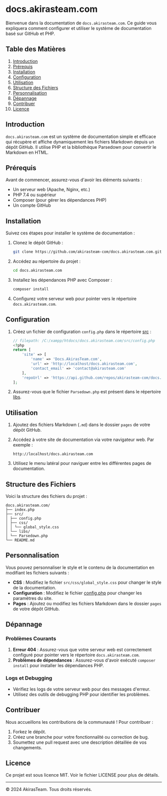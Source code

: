 # docs.akirasteam.com

Bienvenue dans la documentation de `docs.akirasteam.com`. Ce guide vous expliquera comment configurer et utiliser le système de documentation basé sur GitHub et PHP.

## Table des Matières

1. [Introduction](#introduction)
2. [Prérequis](#prérequis)
3. [Installation](#installation)
4. [Configuration](#configuration)
5. [Utilisation](#utilisation)
6. [Structure des Fichiers](#structure-des-fichiers)
7. [Personnalisation](#personnalisation)
8. [Dépannage](#dépannage)
9. [Contribuer](#contribuer)
10. [Licence](#licence)

## Introduction

`docs.akirasteam.com` est un système de documentation simple et efficace qui récupère et affiche dynamiquement les fichiers Markdown depuis un dépôt GitHub. Il utilise PHP et la bibliothèque Parsedown pour convertir le Markdown en HTML.

## Prérequis

Avant de commencer, assurez-vous d'avoir les éléments suivants :

- Un serveur web (Apache, Nginx, etc.)
- PHP 7.4 ou supérieur
- Composer (pour gérer les dépendances PHP)
- Un compte GitHub

## Installation

Suivez ces étapes pour installer le système de documentation :

1. Clonez le dépôt GitHub :

    ```bash
    git clone https://github.com/akirasteam-com/docs.akirasteam.com.git
    ```

2. Accédez au répertoire du projet :

    ```bash
    cd docs.akirasteam.com
    ```

3. Installez les dépendances PHP avec Composer :

    ```bash
    composer install
    ```

4. Configurez votre serveur web pour pointer vers le répertoire `docs.akirasteam.com`.

## Configuration

1. Créez un fichier de configuration `config.php` dans le répertoire [src](http://_vscodecontentref_/1) :

    ```php
    // filepath: /C:/xampp/htdocs/docs.akirasteam.com/src/config.php
    <?php
    return [
        'site' => [
            'name' => 'Docs.AkirasTeam.com',
            'url' => 'http://localhost/docs.akirasteam.com',
            'contact_email' => 'contact@akirasteam.com'
        ],
        'repoUrl' => 'https://api.github.com/repos/akirasteam-com/docs.akirasteam.com/contents/pages'
    ];
    ```

2. Assurez-vous que le fichier `Parsedown.php` est présent dans le répertoire [libs](http://_vscodecontentref_/2).

## Utilisation

1. Ajoutez des fichiers Markdown (`.md`) dans le dossier `pages` de votre dépôt GitHub.

2. Accédez à votre site de documentation via votre navigateur web. Par exemple :

    ```
    http://localhost/docs.akirasteam.com
    ```

3. Utilisez le menu latéral pour naviguer entre les différentes pages de documentation.

## Structure des Fichiers

Voici la structure des fichiers du projet :
```fix
docs.akirasteam.com/
├── index.php
├── src/
│ ├── config.php 
│ ├── css/
│ │ └── global_style.css
│ └── libs/
│ └── Parsedown.php
└── README.md
```


## Personnalisation

Vous pouvez personnaliser le style et le contenu de la documentation en modifiant les fichiers suivants :

- **CSS** : Modifiez le fichier `src/css/global_style.css` pour changer le style de la documentation.
- **Configuration** : Modifiez le fichier [config.php](http://_vscodecontentref_/3) pour changer les paramètres du site.
- **Pages** : Ajoutez ou modifiez les fichiers Markdown dans le dossier `pages` de votre dépôt GitHub.

## Dépannage

### Problèmes Courants

1. **Erreur 404** : Assurez-vous que votre serveur web est correctement configuré pour pointer vers le répertoire `docs.akirasteam.com`.
2. **Problèmes de dépendances** : Assurez-vous d'avoir exécuté `composer install` pour installer les dépendances PHP.

### Logs et Debugging

- Vérifiez les logs de votre serveur web pour des messages d'erreur.
- Utilisez des outils de debugging PHP pour identifier les problèmes.

## Contribuer

Nous accueillons les contributions de la communauté ! Pour contribuer :

1. Forkez le dépôt.
2. Créez une branche pour votre fonctionnalité ou correction de bug.
3. Soumettez une pull request avec une description détaillée de vos changements.

## Licence

Ce projet est sous licence MIT. Voir le fichier LICENSE pour plus de détails.

---

© 2024 AkirasTeam. Tous droits réservés.